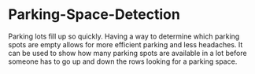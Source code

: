 # Parking-Space-Detection
Parking lots fill up so quickly. Having a way to determine which parking spots are empty allows for more efficient parking and less headaches. It can be used to show how many parking spots are available in a lot before someone has to go up and down the rows looking for a parking space. 
